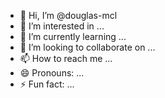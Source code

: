 - 👋 Hi, I’m @douglas-mcl
- 👀 I’m interested in ...
- 🌱 I’m currently learning ...
- 💞️ I’m looking to collaborate on ...
- 📫 How to reach me ...
- 😄 Pronouns: ...
- ⚡ Fun fact: ...

<!---
douglas-mcl/douglas-mcl is a ✨ special ✨ repository because its `README.md` (this file) appears on your GitHub profile.
You can click the Preview link to take a look at your changes.
--->

